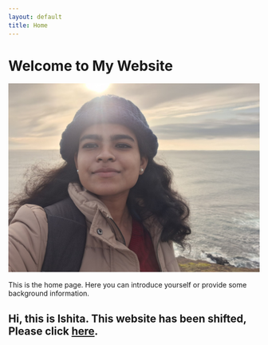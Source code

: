 ```yaml
---
layout: default
title: Home
---
```


<h1>Welcome to My Website</h1>
<img src="/images/site_me.jpg" alt="About Image">
<p>This is the home page. Here you can introduce yourself or provide some background information.</p>


## Hi, this is Ishita. This website has been shifted, Please click [here](https://sites.google.com/view/ishitabardhan/home).
